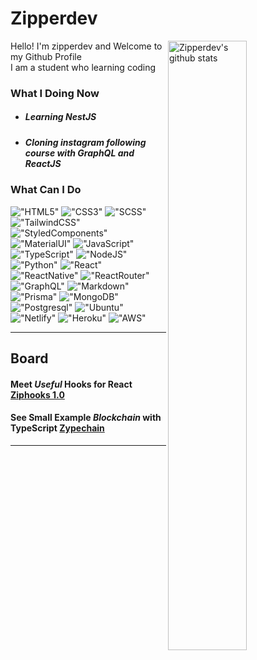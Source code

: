 # Zipperdev

<img align="right" alt="Zipperdev's github stats" width="50%" src="https://github-readme-stats.vercel.app/api?username=zipperdev&show_icons=true">

Hello! I'm zipperdev and Welcome to my Github Profile<br/>
I am a student who learning coding

### What I Doing Now
- ##### Learning NestJS
- ##### Cloning instagram following course with GraphQL and ReactJS

### What Can I Do

!["HTML5"](https://img.shields.io/badge/HTML5-E34F26?style=round&logo=html5&logoColor=white&logoWidth=20)
!["CSS3"](https://img.shields.io/badge/CSS3-1572B6?style=round&logo=css3&logoColor=white&logoWidth=20)
!["SCSS"](https://img.shields.io/badge/Sass-CC6699?style=round&logo=sass&logoColor=white&logoWidth=20)
!["TailwindCSS"](https://img.shields.io/badge/Tailwind_CSS-38B2AC?style=round&logo=tailwind-css&logoColor=white&logoWidth=20)
!["StyledComponents"](https://img.shields.io/badge/Styled_Components-DB7093?style=round&logo=styled-components&logoColor=white&logoWidth=20)
!["MaterialUI"](https://img.shields.io/badge/Material--UI-0081CB?style=round&logo=material-ui&logoColor=white&logoWidth=20)
!["JavaScript"](https://img.shields.io/badge/JavaScript-323330?style=round&logo=javascript&logoColor=F7DF1E&logoWidth=20)
!["TypeScript"](https://img.shields.io/badge/TypeScript-323330?style=round&logo=typescript&logoColor=3178C6&logoWidth=20)
!["NodeJS"](https://img.shields.io/badge/Node.js-43853D?style=round&logo=node.js&logoColor=white&logoWidth=20)
!["Python"](https://img.shields.io/badge/Python-14354C?style=round&logo=python&logoColor=white&logoWidth=20)
!["React"](https://img.shields.io/badge/React-20232A?style=round&logo=react&logoColor=61DAFB&logoWidth=20)
!["ReactNative"](https://img.shields.io/badge/React_Native-20232A?style=round&logo=react&logoColor=61DAFB&logoWidth=20)
!["ReactRouter"](https://img.shields.io/badge/React_Router-CA4245?style=round&logo=react-router&logoColor=white&logoWidth=20)
!["GraphQL"](https://img.shields.io/badge/GraphQL-E10098?style=round&logo=graphql&logoColor=white&logoWidth=20)
!["Markdown"](https://img.shields.io/badge/Markdown-000000?style=round&logo=markdown&logoColor=white&logoWidth=20)
!["Prisma"](https://img.shields.io/badge/Prisma-0C344B?style=round&logo=prisma&logoColor=white&logoWidth=20)
!["MongoDB"](https://img.shields.io/badge/MongoDB-4EA94B?style=round&logo=mongodb&logoColor=white&logoWidth=20)
!["Postgresql"](https://img.shields.io/badge/PostgreSQL-316192?style=round&logo=postgresql&logoColor=white&logoWidth=20)
!["Ubuntu"](https://img.shields.io/badge/Ubuntu-E95420?style=round&logo=ubuntu&logoColor=white&logoWidth=20)
!["Netlify"](https://img.shields.io/badge/Netlify-00C7B7?style=round&logo=netlify&logoColor=white&logoWidth=20)
!["Heroku"](https://img.shields.io/badge/Heroku-430098?style=round&logo=heroku&logoColor=white&logoWidth=20)
!["AWS"](https://img.shields.io/badge/Amazon_AWS-232F3E?style=round&logo=amazon-aws&logoColor=white&logoWidth=20)

---
  
## Board

#### Meet _Useful_ Hooks for React <a href="https://www.npmjs.com/org/ziphooks" target="_blank">Ziphooks 1.0<a/>
#### See Small Example _Blockchain_ with TypeScript <a href="https://github.com/zipperdev/zypechain" target="_blank">Zypechain<a/>

---
